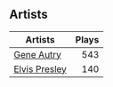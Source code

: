 ## Artists
Artists | Plays 
----- | -----: 
[Gene Autry](/artists/gene-autry-1800) | 543
[Elvis Presley](/artists/elvis-presley-1014) | 140

